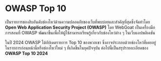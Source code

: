 # OWASP Top 10
เป็นรายการของสิบอันดับช่องโหว่ด้านความปลอดภัยของเว็บที่พบบ่อยและสำคัญที่สุดซึ่งจัดทำโดย **Open Web Application Security Project (OWASP)** โดย WebGoat เป็นเครื่องมือการสอนที่ OWASP พัฒนาขึ้นเพื่อให้ผู้ใช้สามารถเรียนรู้เกี่ยวกับช่องโหว่ต่าง ๆ ในเว็บแอปพลิเคชัน

ในปี 2024 OWASP ได้อัปเดตรายการ Top 10 ของพวกเขา ซึ่งอาจประกอบด้วยช่องโหว่ที่เคยอยู่ในรายการก่อนหน้านี้หรือช่องโหว่ใหม่ ๆ ที่เกิดขึ้นในยุคปัจจุบัน ต่อไปนี้เป็นสรุปรายละเอียดของ **OWASP Top 10 2024**
